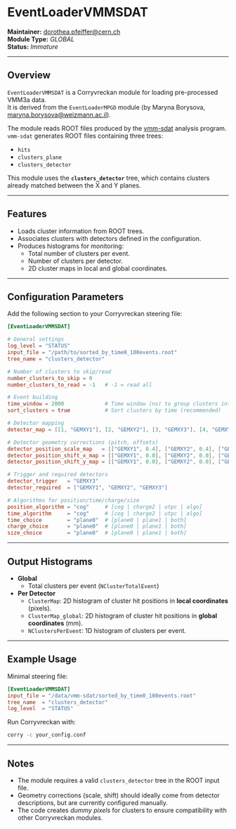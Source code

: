 # EventLoaderVMMSDAT

**Maintainer:** [dorothea.pfeiffer@cern.ch](mailto:dorothea.pfeiffer@cern.ch)  
**Module Type:** *GLOBAL*  
**Status:** *Immature*  

---

## Overview
`EventLoaderVMMSDAT` is a Corryvreckan module for loading pre-processed VMM3a data.  
It is derived from the `EventLoaderMPGD` module (by Maryna Borysova, <maryna.borysova@weizmann.ac.il>).

The module reads ROOT files produced by the [vmm-sdat](https://github.com/ess-dmsc/vmm-sdat) analysis program.  
`vmm-sdat` generates ROOT files containing three trees:

- `hits`
- `clusters_plane`
- `clusters_detector`

This module uses the **`clusters_detector`** tree, which contains clusters already matched between the X and Y planes.

---

## Features
- Loads cluster information from ROOT trees.
- Associates clusters with detectors defined in the configuration.
- Produces histograms for monitoring:
  - Total number of clusters per event.
  - Number of clusters per detector.
  - 2D cluster maps in local and global coordinates.

---

## Configuration Parameters

Add the following section to your Corryvreckan steering file:

```toml
[EventLoaderVMMSDAT]

# General settings
log_level = "STATUS"
input_file = "/path/to/sorted_by_time0_100events.root"
tree_name = "clusters_detector"

# Number of clusters to skip/read
number_clusters_to_skip = 0
number_clusters_to_read = -1   # -1 = read all

# Event building
time_window = 2000             # Time window (ns) to group clusters into events
sort_clusters = true           # Sort clusters by time (recommended)

# Detector mapping
detector_map = [[1, "GEMXY1"], [2, "GEMXY2"], [3, "GEMXY3"], [4, "GEMXY4"]]

# Detector geometry corrections (pitch, offsets)
detector_position_scale_map   = [["GEMXY1", 0.4], ["GEMXY2", 0.4], ["GEMXY3", 0.4], ["GEMXY4", 0.4]]
detector_position_shift_x_map = [["GEMXY1", 0.0], ["GEMXY2", 0.0], ["GEMXY3", 0.0], ["GEMXY4", 0.0]]
detector_position_shift_y_map = [["GEMXY1", 0.0], ["GEMXY2", 0.0], ["GEMXY3", 0.0], ["GEMXY4", 0.0]]

# Trigger and required detectors
detector_trigger   = "GEMXY3"
detector_required  = ["GEMXY1", "GEMXY2", "GEMXY3"]

# Algorithms for position/time/charge/size
position_algorithm = "cog"     # [cog | charge2 | utpc | algo]
time_algorithm     = "cog"     # [cog | charge2 | utpc | algo]
time_choice        = "plane0"  # [plane0 | plane1 | both]
charge_choice      = "plane0"  # [plane0 | plane1 | both]
size_choice        = "plane0"  # [plane0 | plane1 | both]
```

---

## Output Histograms

- **Global**
  - Total clusters per event (`NClusterTotalEvent`)
- **Per Detector**
  - `ClusterMap`: 2D histogram of cluster hit positions in **local coordinates** (pixels).
  - `ClusterMap_global`: 2D histogram of cluster hit positions in **global coordinates** (mm).
  - `NClustersPerEvent`: 1D histogram of clusters per event.

---

## Example Usage

Minimal steering file:

```toml
[EventLoaderVMMSDAT]
input_file = "/data/vmm-sdat/sorted_by_time0_100events.root"
tree_name  = "clusters_detector"
log_level  = "STATUS"
```

Run Corryvreckan with:

```bash
corry -c your_config.conf
```

---

## Notes
- The module requires a valid `clusters_detector` tree in the ROOT input file.  
- Geometry corrections (scale, shift) should ideally come from detector descriptions, but are currently configured manually.  
- The code creates *dummy pixels* for clusters to ensure compatibility with other Corryvreckan modules.
